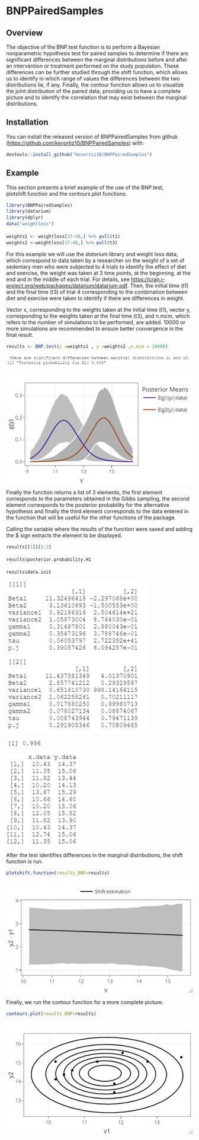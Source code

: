 # BNPPairedSamples

## Overview

The objective of the BNP.test function is to perform a Bayesian nonparametric hypothesis test for paired samples to determine if there are significant differences between the marginal distributions before and after an intervention or treatment performed on the study population. These differences can be further studied through the shift function, which allows us to identify in which range of values the differences between the two distributions lie, if any. Finally, the contour function allows us to visualize the joint distribution of the paired data, providing us to have a complete picture and to identify the correlation that may exist between the marginal distributions.


## Installation

You can install the released version of BNPPairedSamples from github (https://github.com/kevortiz10/BNPPairedSamples) with:

``` r
devtools::install_github("kevortiz10/BNPPairedSamples")
```

## Example

This section presents a brief example of the use of the BNP.test,  plotshift.function and the contours.plot functions.


``` r
library(BNPPairedSamples)
library(datarium)
library(dplyr)
data("weightloss")

weights1 <- weightloss[37:48,] %>% pull(t1)
weights2 <-weightloss[37:48,] %>% pull(t3)

```

For this example we will use the $datarium$ library and weight loss data, which correspond to data taken by a researcher on the weight of a set of sedentary men who were subjected to 4 trials to identify the effect of diet and exercise, the weight was taken at 3 time points, at the beginning, at the end and in the middle of each trial. For details, see https://cran.r-project.org/web/packages/datarium/datarium.pdf. Then, the initial time (t1) and the final time (t3) of trial 4 corresponding to the combination between diet and exercise were taken to identify if there are differences in weight.

Vector x, corresponding to the weights taken at the initial time (t1), vector y, corresponding to the weights taken at the final time (t3), and n.mcm, which refers to the number of simulations to be performed, are added. 10000 or more simulations are recommended to ensure better convergence in the final result.

``` r
results <- BNP.test(x =weights1 , y =weights2 ,n.mcm = 10000)
```
![](README-files/hypothesis_weight_loss.PNG)<!-- -->

![](README-files/marginal_weigh_loss.png)<!-- -->

Finally the function returns a list of 3 elements, the first element corresponds to the parameters obtained in the Gibbs sampling, the second element corresponds to the posterior probability for the alternative hypothesis and finally the third element corresponds to the data entered in the function that will be useful for the other functions of the package.

Calling the variable where the results of the function were saved and adding the $ sign extracts the element to be displayed.

``` r
results[[1]][1:2]
  
results$posterior.probability.H1
  
results$data.init
```

![](README-files/sampling_parameters_weight_loss.PNG)<!-- -->

![](README-files/posterior_probability_weight_loss.PNG)<!-- -->

![](README-files/raw_data_weight_loss.PNG)<!-- -->

After the test identifies differences in the marginal distributions, the shift function is run.


``` r
plotshift.function(results_BNP=results)
```
![](README-files/shift_weight_loss.png)<!-- -->

Finally, we run the contour function for a more complete picture.

``` r
contours.plot(results_BNP=results)
```
![](README-files/contours_weight_loss.png)<!-- -->
